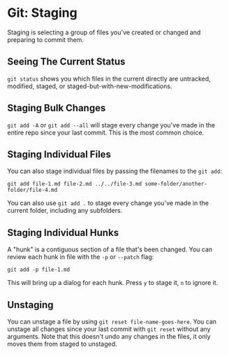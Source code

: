 # Git: Staging

Staging is selecting a group of files you've created or changed and preparing to commit them.

## Seeing The Current Status

`git status` shows you which files in the current directly are untracked, modified, staged, or staged-but-with-new-modifications.

## Staging Bulk Changes

`git add -A` or `git add --all` will stage every change you've made in the entire repo since your last commit. This is the most common choice.

## Staging Individual Files

You can also stage individual files by passing the filenames to the `git add`:

```
git add file-1.md file-2.md ../../file-3.md some-folder/another-folder/file-4.md
```

You can also use `git add .` to stage every change you've made in the current folder, including any subfolders.

## Staging Individual Hunks

A "hunk" is a contiguous section of a file that's been changed. You can review each hunk in file with the `-p` or `--patch` flag:

```
git add -p file-1.md
```

This will bring up a dialog for each hunk. Press `y` to stage it, `n` to ignore it.

## Unstaging

You can unstage a file by using `git reset file-name-goes-here`. You can unstage all changes since your last commit with `git reset` without any arguments. Note that this doesn't undo any changes in the files, it only moves them from staged to unstaged.
